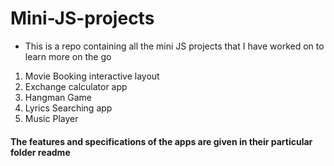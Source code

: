 # Mini-JS-projects
- This is a repo containing all the mini JS projects that I have worked on to learn more on the go
1) Movie Booking interactive layout
2) Exchange calculator app
3) Hangman Game
4) Lyrics Searching app
5) Music Player

 #### The features and specifications of the apps are given in their particular folder readme

